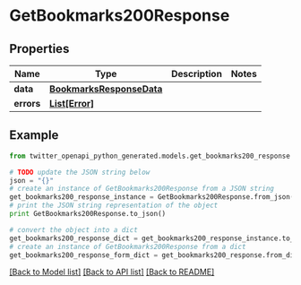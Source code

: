 # GetBookmarks200Response


## Properties

Name | Type | Description | Notes
------------ | ------------- | ------------- | -------------
**data** | [**BookmarksResponseData**](BookmarksResponseData.md) |  | 
**errors** | [**List[Error]**](Error.md) |  | 

## Example

```python
from twitter_openapi_python_generated.models.get_bookmarks200_response import GetBookmarks200Response

# TODO update the JSON string below
json = "{}"
# create an instance of GetBookmarks200Response from a JSON string
get_bookmarks200_response_instance = GetBookmarks200Response.from_json(json)
# print the JSON string representation of the object
print GetBookmarks200Response.to_json()

# convert the object into a dict
get_bookmarks200_response_dict = get_bookmarks200_response_instance.to_dict()
# create an instance of GetBookmarks200Response from a dict
get_bookmarks200_response_form_dict = get_bookmarks200_response.from_dict(get_bookmarks200_response_dict)
```
[[Back to Model list]](../README.md#documentation-for-models) [[Back to API list]](../README.md#documentation-for-api-endpoints) [[Back to README]](../README.md)


